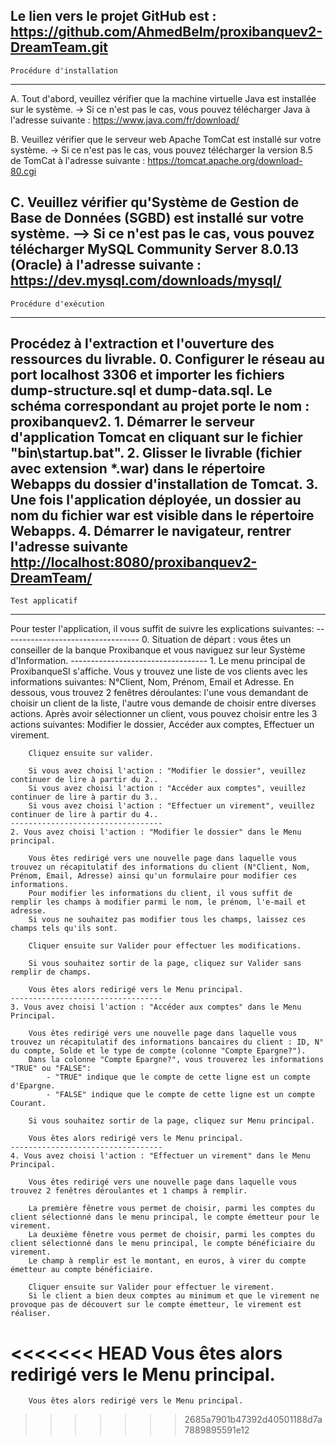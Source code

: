 Le lien vers le projet GitHub est :
	https://github.com/AhmedBelm/proxibanquev2-DreamTeam.git
--------------------------------------------------------------------------------------------------------------------------------------------------------------------------	
	Procédure d'installation
--------------------------------------------------------------------------------------------------------------------------------------------------------------------------
A. Tout d'abord, veuillez vérifier que la machine virtuelle Java est installée sur le système.
	-> Si ce n'est pas le cas, vous pouvez télécharger Java à l'adresse suivante : https://www.java.com/fr/download/
	
B. Veuillez vérifier que le serveur web Apache TomCat est installé sur votre système.
		-> Si ce n'est pas le cas, vous pouvez télécharger la version 8.5 de TomCat à l'adresse suivante : https://tomcat.apache.org/download-80.cgi
		
C. Veuillez vérifier qu'Système de Gestion de Base de Données (SGBD) est installé sur votre système.
		--> Si ce n'est pas le cas, vous pouvez télécharger MySQL Community Server 8.0.13 (Oracle) à l'adresse suivante : https://dev.mysql.com/downloads/mysql/
--------------------------------------------------------------------------------------------------------------------------------------------------------------------------
	Procédure d'exécution
--------------------------------------------------------------------------------------------------------------------------------------------------------------------------
Procédez à l'extraction et l'ouverture des ressources du livrable.
		0. Configurer le réseau au port localhost 3306 et importer les fichiers dump-structure.sql et dump-data.sql. Le schéma correspondant au projet porte le nom : proxibanquev2.
		1. Démarrer le serveur d'application Tomcat en cliquant sur le fichier "bin\startup.bat".
		2. Glisser le livrable (fichier avec extension *.war) dans le répertoire Webapps du dossier d'installation de Tomcat.
		3. Une fois l'application déployée, un dossier au nom du fichier war est visible dans le répertoire Webapps.
		4. Démarrer le navigateur, rentrer l'adresse suivante <http://localhost:8080/proxibanquev2-DreamTeam/>
--------------------------------------------------------------------------------------------------------------------------------------------------------------------------	
	Test applicatif
--------------------------------------------------------------------------------------------------------------------------------------------------------------------------
Pour tester l'application, il vous suffit de suivre les explications suivantes:
	----------------------------------
	0. Situation de départ : vous êtes un conseiller de la banque Proxibanque et vous naviguez sur leur Système d'Information.
	----------------------------------
	1. Le menu principal de ProxibanqueSI s'affiche. Vous y trouvez une liste de vos clients avec les informations suivantes: N°Client, Nom, Prénom, Email et Adresse. 
		En dessous, vous trouvez 2 fenêtres déroulantes: l'une vous demandant de choisir un client de la liste, l'autre vous demande de choisir entre diverses actions.
		Après avoir sélectionner un client, vous pouvez choisir entre les 3 actions suivantes: Modifier le dossier, Accéder aux comptes, Effectuer un virement.
		
		Cliquez ensuite sur valider.
		
		Si vous avez choisi l'action : "Modifier le dossier", veuillez continuer de lire à partir du 2..
		Si vous avez choisi l'action : "Accéder aux comptes", veuillez continuer de lire à partir du 3..
		Si vous avez choisi l'action : "Effectuer un virement", veuillez continuer de lire à partir du 4..
	----------------------------------	
	2. Vous avez choisi l'action : "Modifier le dossier" dans le Menu principal.
	
		Vous êtes redirigé vers une nouvelle page dans laquelle vous trouvez un récapitulatif des informations du client (N°Client, Nom, Prénom, Email, Adresse) ainsi qu'un formulaire pour modifier ces informations.
		Pour modifier les informations du client, il vous suffit de remplir les champs à modifier parmi le nom, le prénom, l'e-mail et adresse.
		Si vous ne souhaitez pas modifier tous les champs, laissez ces champs tels qu'ils sont. 
		
		Cliquer ensuite sur Valider pour effectuer les modifications. 

		Si vous souhaitez sortir de la page, cliquez sur Valider sans remplir de champs. 
	
		Vous êtes alors redirigé vers le Menu principal.
	----------------------------------	
	3. Vous avez choisi l'action : "Accéder aux comptes" dans le Menu Principal.
	
		Vous êtes redirigé vers une nouvelle page dans laquelle vous trouvez un récapitulatif des informations bancaires du client : ID, N° du compte, Solde et le type de compte (colonne "Compte Epargne?").
		Dans la colonne "Compte Epargne?", vous trouverez les informations "TRUE" ou "FALSE":
			- "TRUE" indique que le compte de cette ligne est un compte d'Epargne.
			- "FALSE" indique que le compte de cette ligne est un compte Courant.
		
		Si vous souhaitez sortir de la page, cliquez sur Menu principal. 
	
		Vous êtes alors redirigé vers le Menu principal.
	----------------------------------	
	4. Vous avez choisi l'action : "Effectuer un virement" dans le Menu Principal.
		
		Vous êtes redirigé vers une nouvelle page dans laquelle vous trouvez 2 fenêtres déroulantes et 1 champs à remplir.
		
		La première fênetre vous permet de choisir, parmi les comptes du client sélectionné dans le menu principal, le compte émetteur pour le virement.
		La deuxième fênetre vous permet de choisir, parmi les comptes du client sélectionné dans le menu principal, le compte bénéficiaire du virement.
		Le champ à remplir est le montant, en euros, à virer du compte émetteur au compte bénéficiaire. 
		
		Cliquer ensuite sur Valider pour effectuer le virement. 
		Si le client a bien deux comptes au minimum et que le virement ne provoque pas de découvert sur le compte émetteur, le virement est réaliser. 
		
<<<<<<< HEAD
		Vous êtes alors redirigé vers le Menu principal.
=======
		Vous êtes alors redirigé vers le Menu principal.
>>>>>>> 2685a7901b47392d40501188d7a7889895591e12
